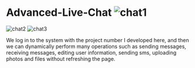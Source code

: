# Advanced-Live-Chat ![chat1](https://user-images.githubusercontent.com/109534540/220376266-a97ec508-6165-4967-95ee-0d90d516c30a.PNG)
![chat2](https://user-images.githubusercontent.com/109534540/220377267-c9a31cff-c4a2-4879-a41f-ba5670477100.PNG)
![chat3](https://user-images.githubusercontent.com/109534540/220377303-da058e7f-f88b-4e44-8fcc-bec032af6643.PNG)

We log in to the system with the project number I developed here, and then we can dynamically perform many operations such as sending messages, 
receiving messages, editing user information, sending sms, uploading photos and files without refreshing the page.
